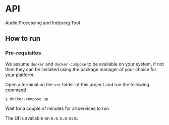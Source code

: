 # API
Audio Processing and Indexing Tool

## How to run

### Pre-requisites
We assume ```docker``` and ```docker-compose``` to be available on your system, if not then they can be installed using the package manager of your choice for your platform.

Open a terminal on the ```src``` folder of this project and run the following command

 ```$ docker-compose up```
 
Wait for a couple of minutes for all services to run 

The UI is available on ```0.0.0.0:8501```




